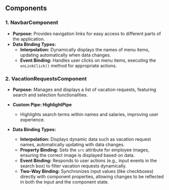
## Components

### 1. NavbarComponent
- **Purpose:** Provides navigation links for easy access to different parts of the application.
- **Data Binding Types:**
  - **Interpolation:** Dynamically displays the names of menu items, updating automatically when data changes.
  - **Event Binding:** Handles user clicks on menu items, executing the `onLinkClick()` method for appropriate actions.

### 2. VacationRequestsComponent
- **Purpose:** Manages and displays a list of vacation requests, featuring search and selection functionalities.
- **Custom Pipe: HighlightPipe**
  - Highlights search terms within names and salaries, improving user experience.
  
- **Data Binding Types:**
  - **Interpolation:** Displays dynamic data such as vacation request names, automatically updating with data changes.
  - **Property Binding:** Sets the `src` attribute for employee images, ensuring the correct image is displayed based on data.
  - **Event Binding:** Responds to user actions (e.g., input events in the search box) to filter vacation requests dynamically.
  - **Two-Way Binding:** Synchronizes input values (like checkboxes) directly with component properties, allowing changes to be reflected in both the input and the component state.
